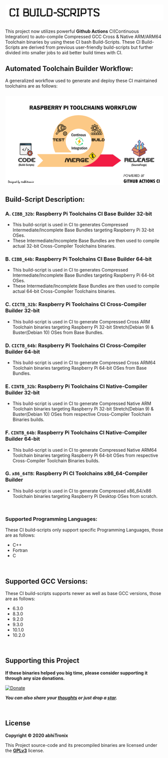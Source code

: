 <!--
===============================================
Raspberry Pi Toolchains(raspberry-pi-cross-compilers): This project 
provides latest automated GCC Cross Compiler & Native (ARM & ARM64) 
build-scripts and precompiled standalone toolchains for Raspberry Pi.


Copyright (C) 2020 Abhishek Thakur(@abhiTronix) <abhi.una12@gmail.com>


This program is free software: you can redistribute it and/or modify
it under the terms of the GNU General Public License as published by
the Free Software Foundation, either version 3 of the License, or
(at your option) any later version.

This program is distributed in the hope that it will be useful,
but WITHOUT ANY WARRANTY; without even the implied warranty of
MERCHANTABILITY or FITNESS FOR A PARTICULAR PURPOSE.  See the
GNU General Public License for more details.

You should have received a copy of the GNU General Public License
along with this program.  If not, see <https://www.gnu.org/licenses/>.
===============================================
-->

# <img alt="Banner" src="https://raw.githubusercontent.com/abhiTronix/Imbakup/master/Images/gcc/banners-d.png">

This project now utilizes powerful **Github Actions** CI(Continuous Integration) to auto-compile Compressed GCC Cross & Native ARM/ARM64 Toolchain binaries by using these CI bash Build-Scripts. These CI Build-Scripts are derived from previous user-friendly build-scripts but further divided into smaller jobs to aid better build times with CI.


## Automated Toolchain Builder Workflow:

A generalized workflow used to generate and deploy these CI maintained toolchains are as follows:

<h3 align=center><img alt="Workflow" title="Toolchain Builder Workflow" src="https://raw.githubusercontent.com/abhiTronix/Imbakup/master/Images/gcc/workflow.png"></h3>


## Build-Script Description:


### A. `CIBB_32b`: Raspberry Pi Toolchains CI Base Builder 32-bit

* This build-script is used in CI to generates Compressed Intermediate/Incomplete Base Bundles targeting Raspberry Pi 32-bit OSes.
* These Intermediate/Incomplete Base Bundles are then used to compile actual 32-bit Cross-Compiler Toolchains binaries.

### B. `CIBB_64b`: Raspberry Pi Toolchains CI Base Builder 64-bit

* This build-script is used in CI to generates Compressed Intermediate/Incomplete Base Bundles targeting Raspberry Pi 64-bit OSes.
* These Intermediate/Incomplete Base Bundles are then used to compile actual 64-bit Cross-Compiler Toolchains binaries.

### C. `CICTB_32b`: Raspberry Pi Toolchains CI Cross-Compiler Builder 32-bit

* This build-script is used in CI to generate Compressed Cross ARM Toolchain binaries targeting Raspberry Pi 32-bit Stretch(Debian 9) & Buster(Debian 10) OSes from Base Bundles.

### D. `CICTB_64b`: Raspberry Pi Toolchains CI Cross-Compiler Builder 64-bit

* This build-script is used in CI to generate Compressed Cross ARM64 Toolchain binaries targeting Raspberry Pi 64-bit OSes from Base Bundles.

### E. `CINTB_32b`: Raspberry Pi Toolchains CI Native-Compiler Builder 32-bit

* This build-script is used in CI to generate Compressed Native ARM Toolchain binaries targeting Raspberry Pi 32-bit Stretch(Debian 9) & Buster(Debian 10) OSes from respective Cross-Compiler Toolchain Binaries builds.


### F. `CINTB_64b`: Raspberry Pi Toolchains CI Native-Compiler Builder 64-bit

* This build-script is used in CI to generate Compressed Native ARM64 Toolchain binaries targeting Raspberry Pi 64-bit OSes from respective Cross-Compiler Toolchain Binaries builds.

### G. `x86_64TB`: Raspberry Pi CI Toolchains x86_64-Compiler Builder

* This build-script is used in CI to generate Compressed x86_64/x86 Toolchain binaries targeting Raspberry Pi Desktop OSes from scratch.


&nbsp;

### Supported Programming Languages:

These CI build-scripts only support specific Programming Languages, those are as follows:

- C++
- Fortran
- C

&nbsp;


## Supported GCC Versions:

These CI build-scripts supports newer as well as base GCC versions, those are as follows:

- 6.3.0
- 8.3.0
- 9.2.0
- 9.3.0
- 10.1.0
- 10.2.0

&nbsp;

## Supporting this Project

**If these binaries helped you big time, please consider supporting it through any size donations.**

[![Donate](https://img.shields.io/badge/Donate-PayPal-green.svg?logo=paypal&style=for-the-badge)](https://paypal.me/AbhiTronix)

***You can also share your [**thoughts**](https://sourceforge.net/projects/raspberry-pi-cross-compilers/reviews) or just drop a [star](https://github.com/abhiTronix/raspberry-pi-cross-compilers/stargazers).***

&nbsp;


## License

**Copyright © 2020 abhiTronix**

This Project source-code and its precompiled binaries are licensed under the [**GPLv3**](https://github.com/abhiTronix/raspberry-pi-cross-compilers/blob/master/LICENSE) license.